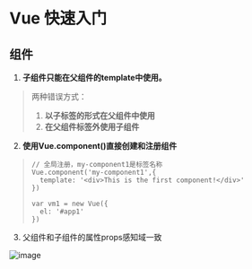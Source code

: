 # Vue 快速入门

## 组件

1. **子组件只能在父组件的template中使用。**

> 两种错误方式：
>
> 1. **以子标签的形式在父组件中使用**
> 2. **在父组件标签外使用子组件**

2. **使用Vue.component()直接创建和注册组件**

> ```vue
> // 全局注册，my-component1是标签名称
> Vue.component('my-component1',{
> 	template: '<div>This is the first component!</div>'
> })
> 
> var vm1 = new Vue({
> 	el: '#app1'
> })
> ```

3. 父组件和子组件的属性props感知域一致

![image](https://images2015.cnblogs.com/blog/341820/201606/341820-20160629071700437-2088181944.png)

